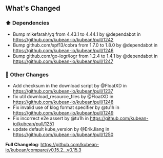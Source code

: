<!-- Release notes generated using configuration in .github/release.yml at v0.15.3 -->

## What's Changed
### ⬆️ Dependencies
* Bump mikefarah/yq from 4.43.1 to 4.44.1 by @dependabot in https://github.com/kubean-io/kubean/pull/1242
* Bump github.com/spf13/cobra from 1.7.0 to 1.8.0 by @dependabot in https://github.com/kubean-io/kubean/pull/1246
* Bump github.com/go-logr/logr from 1.2.4 to 1.4.1 by @dependabot in https://github.com/kubean-io/kubean/pull/1247
### 🔨 Other Changes
* Add checksum in the download script by @FloatXD in https://github.com/kubean-io/kubean/pull/1237
* fix util download_resource_files by @FloatXD in https://github.com/kubean-io/kubean/pull/1248
* Fix invalid use of klog format specifier by @tu1h in https://github.com/kubean-io/kubean/pull/1249
* Fix incorrect e2e assert by @tu1h in https://github.com/kubean-io/kubean/pull/1251
* update default kube_version by @ErikJiang in https://github.com/kubean-io/kubean/pull/1250


**Full Changelog**: https://github.com/kubean-io/kubean/compare/v0.15.2...v0.15.3

